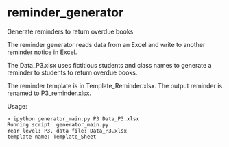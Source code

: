 # reminder_generator
Generate reminders to return overdue books

The reminder generator reads data from an Excel and write to another reminder notice in Excel.

The Data_P3.xlsx uses fictitious students and class names to generate a reminder to students to return overdue books.

The reminder template is in Template_Reminder.xlsx.  The output reminder is renamed to P3_reminder.xlsx.

Usage:
```
> ipython generator_main.py P3 Data_P3.xlsx
Running script  generator_main.py
Year level: P3, data file: Data_P3.xlsx
template name: Template_Sheet
```
